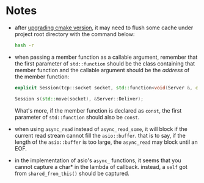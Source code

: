 # Notes

+ after [upgrading cmake version](https://blog.csdn.net/fancyler/article/details/78009812), it may need to flush some cache under project root directory with the command below:

    ```bash
    hash -r
    ```

+ when passing a member function as a callable argument, remember that the first parameter of `std::function` should be the class containing that member function and the callable argument should be the *address* of the member function:

    ```c++
    explicit Session(tcp::socket socket, std::function<void(Server &, const std::string &)> deliverCallback);

    Session s(std::move(socket), &Server::Deliver);
    ```

    What's more, if the member function is declared as `const`, the first parameter of `std::function` should also be `const`.

+ when using `async_read` instead of `async_read_some`, it will block if the current read stream cannot fill the `asio::buffer`. that is to say, if the length of the `asio::buffer` is too large, the `async_read` may block until an EOF.

+ in the implementation of asio's `async_` functions, it seems that you cannot capture a char* in the lambda of callback. instead, a `self` got from `shared_from_this()` should be captured.